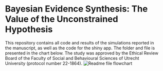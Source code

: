 # Bayesian Evidence Synthesis: The Value of the Unconstrained Hypothesis
This repository contains all code and results of the simulations reported in the manuscript, as well as the code for the shiny app. The folder and file is presented in the chart below.
The study was approved by the Ethical Review Board of the Faculty of Social and Behavioural Sciences of Utrecht University (protocol number 22-1864).
![Readme file flowchart](https://github.com/anita-lyubenova/MasterThesis_BES/assets/84072376/1b834e4f-02e3-4cc6-b3ac-31afc43192a9)
